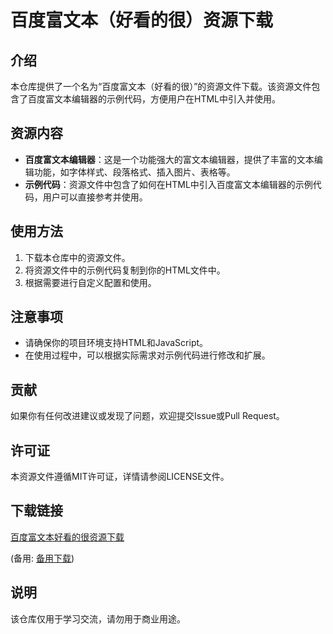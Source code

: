 # 百度富文本（好看的很）资源下载

## 介绍

本仓库提供了一个名为“百度富文本（好看的很）”的资源文件下载。该资源文件包含了百度富文本编辑器的示例代码，方便用户在HTML中引入并使用。

## 资源内容

- **百度富文本编辑器**：这是一个功能强大的富文本编辑器，提供了丰富的文本编辑功能，如字体样式、段落格式、插入图片、表格等。
- **示例代码**：资源文件中包含了如何在HTML中引入百度富文本编辑器的示例代码，用户可以直接参考并使用。

## 使用方法

1. 下载本仓库中的资源文件。
2. 将资源文件中的示例代码复制到你的HTML文件中。
3. 根据需要进行自定义配置和使用。

## 注意事项

- 请确保你的项目环境支持HTML和JavaScript。
- 在使用过程中，可以根据实际需求对示例代码进行修改和扩展。

## 贡献

如果你有任何改进建议或发现了问题，欢迎提交Issue或Pull Request。

## 许可证

本资源文件遵循MIT许可证，详情请参阅LICENSE文件。

## 下载链接
[百度富文本好看的很资源下载](https://pan.quark.cn/s/4d54a89eff76) 

(备用: [备用下载](https://pan.baidu.com/s/1mJw9lBOqMWSaruu8KKsXYw?pwd=1234))

## 说明

该仓库仅用于学习交流，请勿用于商业用途。
